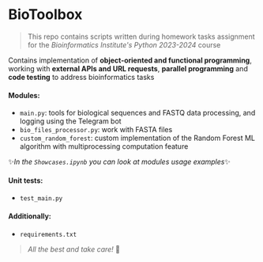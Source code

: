 # BioToolbox

> This repo contains scripts written during homework tasks assignment
> for the *Bioinformatics Institute's Python 2023-2024* course

Contains implementation of **object-oriented and functional 
programming**, working with **external APIs and URL requests**, 
**parallel programming** and **code testing** to address bioinformatics tasks

#### Modules:
- `main.py`: tools for biological sequences and FASTQ data processing, 
and logging using the Telegram bot
- `bio_files_processor.py`: work with FASTA files
- `custom_random_forest`: custom implementation of the Random Forest ML 
algorithm with multiprocessing computation feature


✨*In the `Showcases.ipynb` you can look at modules usage examples*✨



#### Unit tests:
- `test_main.py`



#### Additionally:
- `requirements.txt`




> *All the best and take care!* 🐍
